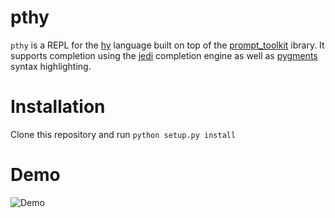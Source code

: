 pthy
====

`pthy` is a REPL for the [hy] language built on top of the [prompt_toolkit]
ibrary. It supports completion using the [jedi] completion engine as well as
[pygments] syntax highlighting.

Installation
============

Clone this repository and run `python setup.py install`

Demo
====

![Demo](https://raw.githubusercontent.com/ALSchwalm/pthy/master/images/demo1.gif)

[hy]: hylang.org
[prompt_toolkit]:http://github.com/jonathanslenders/python-prompt-toolkit
[jedi]:https://github.com/davidhalter/jedi
[pygments]:http://pygments.org/

